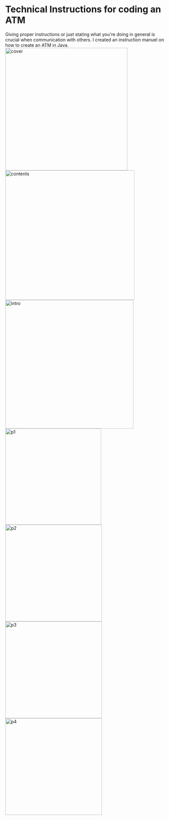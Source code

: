 # Technical Instructions for coding an ATM
Giving proper instructions or just stating what you're doing in general is crucial when communication with others. I created an instruction manuel on how to
create an ATM in Java.
<img width="385" alt="cover" src="https://github.com/user-attachments/assets/2376f25b-abe4-441f-ad5e-daed6392a5dc" />
<img width="407" alt="contents" src="https://github.com/user-attachments/assets/88cd4a9b-fc6f-4f19-b796-f0e9bb43aa49" />
<img width="404" alt="intro" src="https://github.com/user-attachments/assets/0ba1d13e-413d-4aaa-a49f-a120f350aaad" />
<img width="302" alt="p1" src="https://github.com/user-attachments/assets/d537a5e6-c101-4b55-be05-163ac585dd7c" />
<img width="304" alt="p2" src="https://github.com/user-attachments/assets/454d01a0-5a3a-4b02-aa6a-51850ad086b4" />
<img width="304" alt="p3" src="https://github.com/user-attachments/assets/c291cd69-4f7e-4e16-aebe-dd99a8db266a" />
<img width="304" alt="p4" src="https://github.com/user-attachments/assets/a6baf6ff-a8df-4ec3-b32f-b7839cffab9a" />
